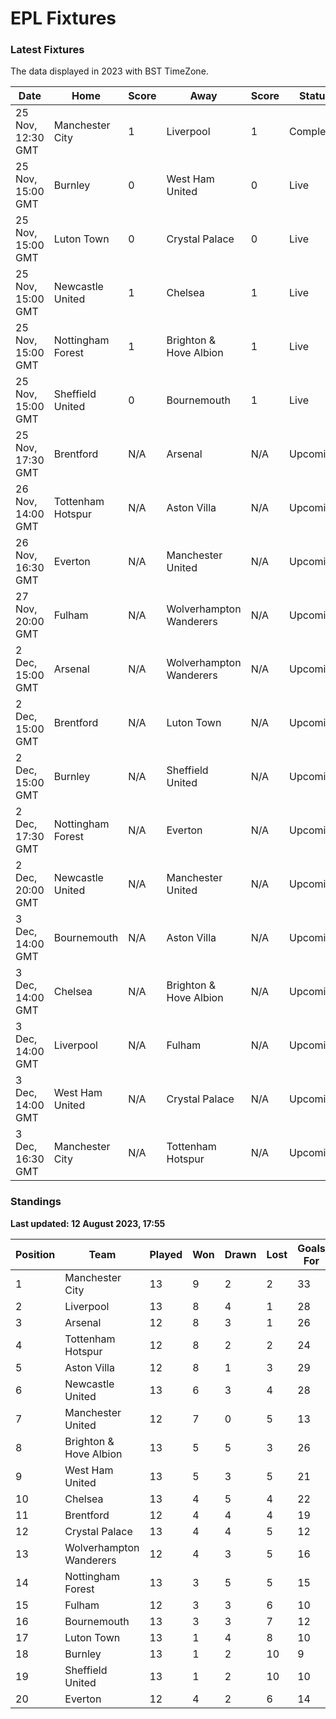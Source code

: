 # EPL Fixtures

### Latest Fixtures

The data displayed in 2023 with BST TimeZone.

<!-- START_TABLE -->
| Date | Home | Score | Away | Score | Status |
|-------------|--------|--------------|--------|--------------|--------|
| 25 Nov, 12:30 GMT | Manchester City | 1 | Liverpool | 1 | Completed |
| 25 Nov, 15:00 GMT | Burnley | 0 | West Ham United | 0 | Live |
| 25 Nov, 15:00 GMT | Luton Town | 0 | Crystal Palace | 0 | Live |
| 25 Nov, 15:00 GMT | Newcastle United | 1 | Chelsea | 1 | Live |
| 25 Nov, 15:00 GMT | Nottingham Forest | 1 | Brighton & Hove Albion | 1 | Live |
| 25 Nov, 15:00 GMT | Sheffield United | 0 | Bournemouth | 1 | Live |
| 25 Nov, 17:30 GMT | Brentford | N/A | Arsenal | N/A | Upcoming |
| 26 Nov, 14:00 GMT | Tottenham Hotspur | N/A | Aston Villa | N/A | Upcoming |
| 26 Nov, 16:30 GMT | Everton | N/A | Manchester United | N/A | Upcoming |
| 27 Nov, 20:00 GMT | Fulham | N/A | Wolverhampton Wanderers | N/A | Upcoming |
| 2 Dec, 15:00 GMT | Arsenal | N/A | Wolverhampton Wanderers | N/A | Upcoming |
| 2 Dec, 15:00 GMT | Brentford | N/A | Luton Town | N/A | Upcoming |
| 2 Dec, 15:00 GMT | Burnley | N/A | Sheffield United | N/A | Upcoming |
| 2 Dec, 17:30 GMT | Nottingham Forest | N/A | Everton | N/A | Upcoming |
| 2 Dec, 20:00 GMT | Newcastle United | N/A | Manchester United | N/A | Upcoming |
| 3 Dec, 14:00 GMT | Bournemouth | N/A | Aston Villa | N/A | Upcoming |
| 3 Dec, 14:00 GMT | Chelsea | N/A | Brighton & Hove Albion | N/A | Upcoming |
| 3 Dec, 14:00 GMT | Liverpool | N/A | Fulham | N/A | Upcoming |
| 3 Dec, 14:00 GMT | West Ham United | N/A | Crystal Palace | N/A | Upcoming |
| 3 Dec, 16:30 GMT | Manchester City | N/A | Tottenham Hotspur | N/A | Upcoming |
<!-- END_TABLE -->

### Standings

**Last updated: 12 August 2023, 17:55**

<!-- START_STANDINGS -->
| Position | Team | Played | Won | Drawn | Lost | Goals For | Goals Against | Goal Difference | Points |
|----------|------|--------|-----|-------|------|-----------|---------------|-----------------|--------|
| 1 | Manchester City | 13 | 9 | 2 | 2 | 33 | 13 | 20 | 29 |
| 2 | Liverpool | 13 | 8 | 4 | 1 | 28 | 11 | 17 | 28 |
| 3 | Arsenal | 12 | 8 | 3 | 1 | 26 | 10 | 16 | 27 |
| 4 | Tottenham Hotspur | 12 | 8 | 2 | 2 | 24 | 15 | 9 | 26 |
| 5 | Aston Villa | 12 | 8 | 1 | 3 | 29 | 17 | 12 | 25 |
| 6 | Newcastle United | 13 | 6 | 3 | 4 | 28 | 14 | 14 | 21 |
| 7 | Manchester United | 12 | 7 | 0 | 5 | 13 | 16 | -3 | 21 |
| 8 | Brighton & Hove Albion | 13 | 5 | 5 | 3 | 26 | 22 | 4 | 20 |
| 9 | West Ham United | 13 | 5 | 3 | 5 | 21 | 22 | -1 | 18 |
| 10 | Chelsea | 13 | 4 | 5 | 4 | 22 | 17 | 5 | 17 |
| 11 | Brentford | 12 | 4 | 4 | 4 | 19 | 17 | 2 | 16 |
| 12 | Crystal Palace | 13 | 4 | 4 | 5 | 12 | 16 | -4 | 16 |
| 13 | Wolverhampton Wanderers | 12 | 4 | 3 | 5 | 16 | 20 | -4 | 15 |
| 14 | Nottingham Forest | 13 | 3 | 5 | 5 | 15 | 19 | -4 | 14 |
| 15 | Fulham | 12 | 3 | 3 | 6 | 10 | 20 | -10 | 12 |
| 16 | Bournemouth | 13 | 3 | 3 | 7 | 12 | 27 | -15 | 12 |
| 17 | Luton Town | 13 | 1 | 4 | 8 | 10 | 22 | -12 | 7 |
| 18 | Burnley | 13 | 1 | 2 | 10 | 9 | 30 | -21 | 5 |
| 19 | Sheffield United | 13 | 1 | 2 | 10 | 10 | 32 | -22 | 5 |
| 20 | Everton | 12 | 4 | 2 | 6 | 14 | 17 | -3 | 4 |
<!-- END_STANDINGS -->
